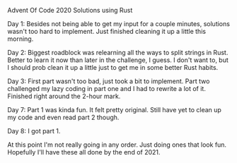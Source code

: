 Advent Of Code 2020 Solutions using Rust

Day 1:
Besides not being able to get my input for a couple minutes, solutions wasn't too hard to implement. Just finished cleaning it up a little this morning.

Day 2:
Biggest roadblock was relearning all the ways to split strings in Rust. Better to learn it now than later in the challenge, I guess. I don't want to, but I should prob clean it up a little just to get me in some better Rust habits.

Day 3:
First part wasn't too bad, just took a bit to implement. Part two challenged my lazy coding in part one and I had to rewrite a lot of it. Finished right around the 2-hour mark.

Day 7:
Part 1 was kinda fun. It felt pretty original. Still have yet to clean up my code and even read part 2 though.

Day 8:
I got part 1.

At this point I'm not really going in any order. Just doing ones that look fun. Hopefully I'll have these all done by the end of 2021.
